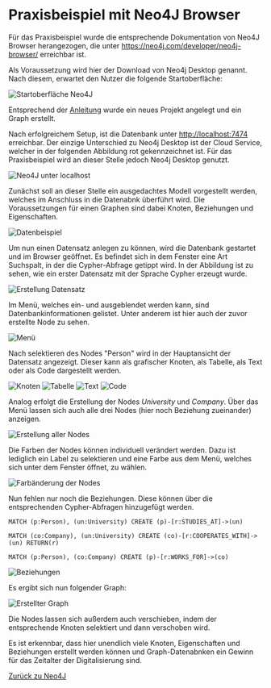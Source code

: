 # Praxisbeispiel mit Neo4J Browser

Für das Praxisbeispiel wurde die entsprechende Dokumentation von Neo4J Browser herangezogen, die unter <https://neo4j.com/developer/neo4j-browser/> erreichbar ist.

Als Voraussetzung wird hier der Download von Neo4j Desktop genannt. Nach diesem, erwartet den Nutzer die folgende Startoberfläche:

![Startoberfläche Neo4J](../images/Neo4J-Start.png)

Entsprechend der [Anleitung](https://neo4j.com/download-thanks-desktop/?edition=desktop&flavour=osx&release=1.2.4&offline=true) wurde ein neues Projekt angelegt und ein Graph erstellt.

Nach erfolgreichem Setup, ist die Datenbank unter <http://localhost:7474> erreichbar. Der einzige Unterschied zu Neo4j Desktop ist der Cloud Service, welcher in der folgenden Abbildung rot gekennzeichnet ist. Für das Praxisbeispiel wird an dieser Stelle jedoch Neo4j Desktop genutzt.

![Neo4J unter localhost](../images/Neo4J-localhost.png)

Zunächst soll an dieser Stelle ein ausgedachtes Modell vorgestellt werden, welches im Anschluss in die Datenabnk überführt wird.
Die Voraussetzungen für einen Graphen sind dabei Knoten, Beziehungen und Eigenschaften.

![Datenbeispiel](../images/Neo4J-Dataexample.png)

Um nun einen Datensatz anlegen zu können, wird die Datenbank gestartet und im Browser geöffnet. Es befindet sich in dem Fenster eine Art Suchspalt, in der die Cypher-Abfrage getippt wird. In der Abbildung ist zu sehen, wie ein erster Datensatz mit der Sprache Cypher erzeugt wurde.

![Erstellung Datensatz](../images/Neo4J-CreateData.png)

Im Menü, welches ein- und ausgeblendet werden kann, sind Datenbankinformationen gelistet. Unter anderem ist hier auch der zuvor erstellte Node zu sehen.

![Menü](../images/Neo4J-Menue.png)

Nach selektieren des Nodes "Person" wird in der Hauptansicht der Datensatz angezeigt. Dieser kann als grafischer Knoten, als Tabelle, als Text oder als Code dargestellt werden.

![Knoten](../images/Neo4J-OneNode.png)
![Tabelle](../images/Neo4J-Table.png)
![Text](../images/Neo4J-Text.png)
![Code](../images/Neo4J-Code.png)

Analog erfolgt die Erstellung der Nodes *University* und *Company*. Über das Menü lassen sich auch alle drei Nodes (hier noch Beziehung zueinander) anzeigen.

![Erstellung aller Nodes](../images/Neo4J-Nodes.png)

Die Farben der Nodes können individuell verändert werden. Dazu ist lediglich ein Label zu selektieren und eine Farbe aus dem Menü, welches sich unter dem Fenster öffnet, zu wählen.

![Farbänderung der Nodes](../images/Neo4J-ChangeColor.png)

Nun fehlen nur noch die Beziehungen. Diese können über die entsprechenden Cypher-Abfragen hinzugefügt werden.

    MATCH (p:Person), (un:University) CREATE (p)-[r:STUDIES_AT]->(un)

    MATCH (co:Company), (un:University) CREATE (co)-[r:COOPERATES_WITH]->(un) RETURN(r)

    MATCH (p:Person), (co:Company) CREATE (p)-[r:WORKS_FOR]->(co)

![Beziehungen](../images/Neo4J-Relationship.png)

Es ergibt sich nun folgender Graph:

![Erstellter Graph](../images/Neo4J-Finalgraph.png)

Die Nodes lassen sich außerdem auch verschieben, indem der entsprechende Knoten selektiert und dann verschoben wird.

Es ist erkennbar, dass hier unendlich viele Knoten, Eigenschaften und Beziehungen erstellt werden können und Graph-Datenabnken ein Gewinn für das Zeitalter der Digitalisierung sind.

[Zurück zu Neo4J](./Neo4J.md)
